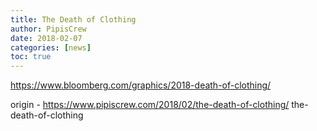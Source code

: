 ```yaml
---
title: The Death of Clothing
author: PipisCrew
date: 2018-02-07
categories: [news]
toc: true
---
```


https://www.bloomberg.com/graphics/2018-death-of-clothing/

origin - https://www.pipiscrew.com/2018/02/the-death-of-clothing/ the-death-of-clothing